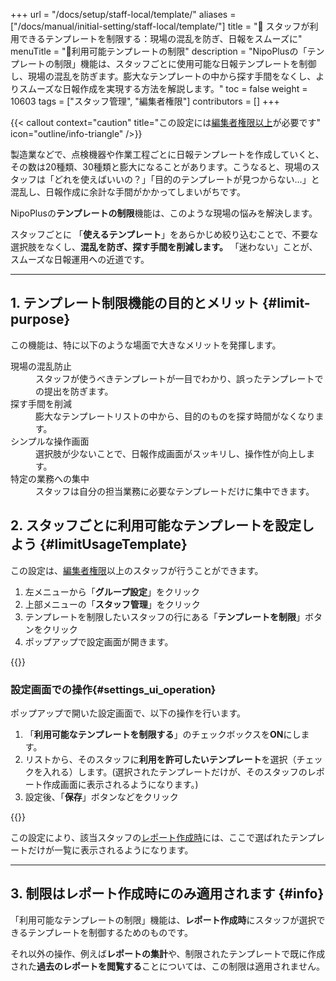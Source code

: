 +++
url = "/docs/setup/staff-local/template/"
aliases = ["/docs/manual/initial-setting/staff-local/template/"]
title = "🚫 スタッフが利用できるテンプレートを制限する：現場の混乱を防ぎ、日報をスムーズに"
menuTitle = "🚫利用可能テンプレートの制限"
description = "NipoPlusの「テンプレートの制限」機能は、スタッフごとに使用可能な日報テンプレートを制御し、現場の混乱を防ぎます。膨大なテンプレートの中から探す手間をなくし、よりスムーズな日報作成を実現する方法を解説します。"
toc = false
weight = 10603
tags = ["スタッフ管理", "編集者権限"]
contributors = []
+++

{{< callout context="caution" title="この設定には[編集者権限以上](/docs/setup/staff-global/rank/#manager)が必要です" icon="outline/info-triangle" />}}

製造業などで、点検機器や作業工程ごとに日報テンプレートを作成していくと、その数は20種類、30種類と膨大になることがあります。こうなると、現場のスタッフは「どれを使えばいいの？」「目的のテンプレートが見つからない…」と混乱し、日報作成に余計な手間がかかってしまいがちです。

NipoPlusの**テンプレートの制限**機能は、このような現場の悩みを解決します。

スタッフごとに 「**使えるテンプレート**」をあらかじめ絞り込むことで、不要な選択肢をなくし、**混乱を防ぎ、探す手間を削減します。** 「迷わない」ことが、スムーズな日報運用への近道です。

---

## 1. テンプレート制限機能の目的とメリット {#limit-purpose}

この機能は、特に以下のような場面で大きなメリットを発揮します。

<dl class="basic">
<dt>現場の混乱防止</dt>
<dd>スタッフが使うべきテンプレートが一目でわかり、誤ったテンプレートでの提出を防ぎます。</dd>
<dt>探す手間を削減</dt>
<dd>膨大なテンプレートリストの中から、目的のものを探す時間がなくなります。</dd>
<dt>シンプルな操作画面</dt>
<dd>選択肢が少ないことで、日報作成画面がスッキリし、操作性が向上します。</dd>
<dt>特定の業務への集中</dt>
<dd>スタッフは自分の担当業務に必要なテンプレートだけに集中できます。</dd>
</dl>

## 2. スタッフごとに利用可能なテンプレートを設定しよう {#limitUsageTemplate}

この設定は、[編集者権限](/docs/setup/staff-global/rank/)以上のスタッフが行うことができます。

1.  左メニューから「**グループ設定**」をクリック
2.  上部メニューの「**スタッフ管理**」をクリック
3.  テンプレートを制限したいスタッフの行にある「**テンプレートを制限**」ボタンをクリック
4.  ポップアップで設定画面が開きます。

{{<icatch filename="img/show-template-setting" msg="スタッフごとに使用できる日報テンプレートを制限します。これにより、スタッフが迷わず日報を作成できます。" alice="shield">}}

### 設定画面での操作{#settings_ui_operation}

ポップアップで開いた設定画面で、以下の操作を行います。

1.  「**利用可能なテンプレートを制限する**」のチェックボックスを**ON**にします。
2.  リストから、そのスタッフに**利用を許可したいテンプレート**を選択（チェックを入れる）します。(選択されたテンプレートだけが、そのスタッフのレポート作成画面に表示されるようになります。)
3.  設定後、「**保存**」ボタンなどをクリック

{{<icatch filename="img/template-control-setting" msg="「利用可能なテンプレートを制限する」にチェックを入れ、使わせたいテンプレートを選ぶだけ。選ばれていないテンプレートは、そのスタッフからは見えなくなります。" alice="here">}}

この設定により、該当スタッフの[レポート作成時](/docs/manual/write-report/write/#select_template)には、ここで選ばれたテンプレートだけが一覧に表示されるようになります。

---

## 3. 制限はレポート作成時にのみ適用されます {#info}

「利用可能なテンプレートの制限」機能は、**レポート作成時**にスタッフが選択できるテンプレートを制御するためのものです。

それ以外の操作、例えば**レポートの集計**や、制限されたテンプレートで既に作成された**過去のレポートを閲覧する**ことについては、この制限は適用されません。
